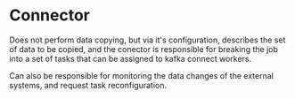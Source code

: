 # Connector

Does not perform data copying, but via it's configuration, describes the set of data to be copied, and the conector is responsible for breaking the job into a set of tasks that can be assigned to kafka connect workers.

Can also be responsible for monitoring the data changes of the external systems, and request task reconfiguration. 

